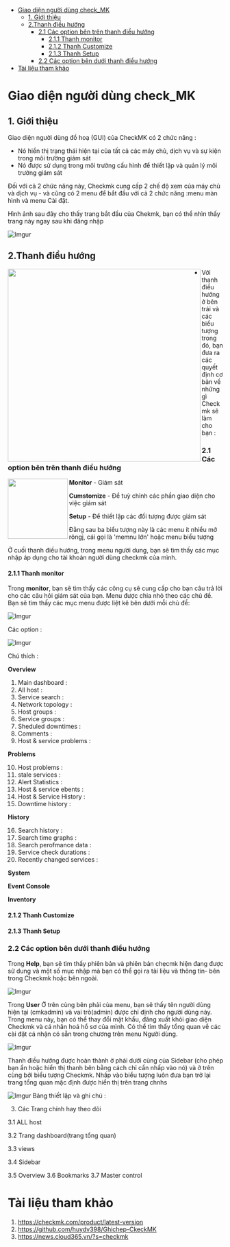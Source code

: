 
- [Giao diện người dùng check_MK](#giao-diện-người-dùng-check_mk)
  - [1. Giới thiệu](#1-giới-thiệu)
  - [2.Thanh điều hướng](#2thanh-điều-hướng)
    - [2.1 Các option bên trên thanh điều hướng](#21-các-option-bên-trên-thanh-điều-hướng)
      - [2.1.1 Thanh monitor](#211-thanh-monitor)
      - [2.1.2 Thanh Customize](#212-thanh-customize)
      - [2.1.3 Thanh Setup](#213-thanh-setup)
    - [2.2 Các option bên dưới thanh điều hướng](#22-các-option-bên-dưới-thanh-điều-hướng)
- [Tài liệu tham khảo](#tài-liệu-tham-khảo)

# Giao diện người dùng check_MK


## 1. Giới thiệu

Giao diện người dùng đồ hoạ (GUI) của CheckMK có 2 chức năng :
- Nó hiển thị trạng thái hiện tại của tất cả các máy chủ, dịch vụ và sự kiện trong môi trường giám sát 
- Nó được sử dụng trong môi trường cấu hình để thiết lập và quản lý môi trường giám sát 

Đối với cả 2 chức năng này, Checkmk cung cấp 2 chế độ xem của máy chủ và dịch vụ - và cũng có 2 menu để bắt đầu với cả 2 chức năng :menu màn hình và menu Cài đặt.

Hình ảnh sau đây cho thấy trang bắt đầu của Chekmk, bạn có thể nhìn thấy trang này ngay sau khi đăng nhập 

![Imgur](https://i.imgur.com/dKyc44p.png)

## 2.Thanh điều hướng

<img src= https://i.imgur.com/BhjWaLm.png align=left height= 450 px>

- Với thanh điều hướng ở bên trái và các biểu tượng trong đó, bạn đưa ra các quyết định cơ bản về những gì Checkmk sẽ làm cho bạn :

### 2.1 Các option bên trên thanh điều hướng
<img src = https://imgur.com/Mj2mtyd.png align=left height= 140 px >


**Monitor** -  Giám sát

**Cumstomize** - Để tuỳ chỉnh các phần giao diện cho việc giám sát

**Setup** - Để thiết lập các đối tượng được giám sát 

Đằng sau ba biểu tượng này là các menu ít nhiều mở rôngj, cái gọi là 'memnu lớn' hoặc menu biểu tượng


Ở cuối thanh điều hướng, trong menu người dung, bạn sẽ tìm thấy các mục nhập áp dụng cho tài khoản người dùng checkmk của mình. 



#### 2.1.1 Thanh monitor

Trong **monitor**, bạn sẽ tìm thấy các công cụ sẽ cung cấp cho bạn câu trả lời cho các câu hỏi giám sát của bạn. Menu được chia nhỏ theo các chủ đề. Bạn sẽ tìm thấy các mục menu được liệt kê bên dưới mỗi chủ đề:

![Imgur](https://i.imgur.com/8cwrSdz.png)



Các option :


![Imgur](https://i.imgur.com/vshtq71.png)

Chú thích :

**Overview**

1. Main dashboard :
2. All host :
3. Service search :
4. Network topology :
5. Host groups :
6. Service groups :
7. Sheduled downtimes :
8. Comments :
9. Host & service problems :

**Problems**

10. Host problems :
11. stale services :
12. Alert Statistics :
13. Host & service ebents :
14. Host & Service History :
15. Downtime history :

**History**

16. Search history :
17. Search time graphs :
18. Search perofmance data :
19. Service check durations :
20. Recently changed services :


**System**



**Event Console**



**Inventory**



#### 2.1.2 Thanh Customize

#### 2.1.3 Thanh Setup

### 2.2 Các option bên dưới thanh điều hướng

Trong **Help**, bạn sẽ tìm thấy phiên bản và phiên bản chẹcmk hiện đang được sử dung và một số mục nhập mà bạn có thể gọi ra tài liệu và thông tin- bên trong Checkmk hoặc bên ngoài. 

![Imgur](https://i.imgur.com/ygY1hIE.png)

Trong **User** Ở trên cùng bên phải của menu, bạn sẽ thấy tên người dùng hiện tại (cmkadmin) và vai trò(admin) được chỉ định cho người dùng này. Trong menu này, bạn có thể thay đổi mật khẩu, đăng xuất khỏi giao diện Checkmk và cá nhân hoá hồ sơ của mình. Có thể tìm thấy tổng quan về các cài đặt cá nhận có sẵn trong chương trên menu Người dùng.

![Imgur](https://i.imgur.com/GEAu4Wb.png)


Thanh điều hướng được hoàn thành ở phái dưới cùng của Sidebar (cho phép bạn ẩn hoặc hiển thị thanh bên bằng cách chỉ cần nhấp vào nó) và ở trên cùng bởi biểu tượng Checkmk. Nhấp vào biểu tượng luôn đưa bạn trở lại trang tổng quan mặc định được hiển thị trên trang chnhs

![Imgur](https://i.imgur.com/5qdxlBJ.png)
Bảng thiết lập và ghi chú :

3. Các Trang chính hay theo dõi 

3.1 ALL host

3.2 Trang dashboard(trang tổng quan)

3.3 views

3.4 Sidebar

3.5 Overview
3.6 Bookmarks
3.7 Master control





# Tài liệu tham khảo 

   1. https://checkmk.com/product/latest-version
   2. https://github.com/huydv398/Ghichep-CkeckMK
   3. https://news.cloud365.vn/?s=checkmk

